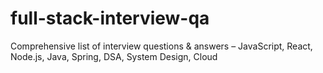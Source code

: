 # full-stack-interview-qa
Comprehensive list of interview questions &amp; answers – JavaScript, React, Node.js, Java, Spring, DSA, System Design, Cloud
